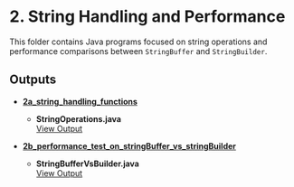 # 2. String Handling and Performance

This folder contains Java programs focused on string operations and performance comparisons between `StringBuffer` and `StringBuilder`.

## Outputs

- **[2a_string_handling_functions](./2a_string_handling_functions)**

  - **StringOperations.java**  
    [View Output](./2a_string_handling_functions/2a.png)

- **[2b_performance_test_on_stringBuffer_vs_stringBuilder](./2b_performance_test_on_stringBuffer_vs_stringBuilder)**
  - **StringBufferVsBuilder.java**  
    [View Output](./2b_performance_test_on_stringBuffer_vs_stringBuilder/2b.png)
